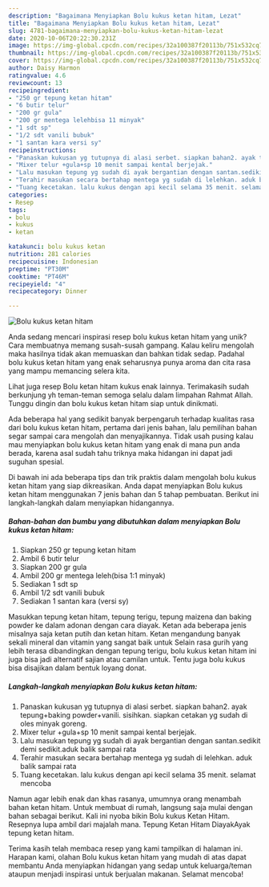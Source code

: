 ```yaml
---
description: "Bagaimana Menyiapkan Bolu kukus ketan hitam, Lezat"
title: "Bagaimana Menyiapkan Bolu kukus ketan hitam, Lezat"
slug: 4781-bagaimana-menyiapkan-bolu-kukus-ketan-hitam-lezat
date: 2020-10-06T20:22:30.231Z
image: https://img-global.cpcdn.com/recipes/32a100387f20113b/751x532cq70/bolu-kukus-ketan-hitam-foto-resep-utama.jpg
thumbnail: https://img-global.cpcdn.com/recipes/32a100387f20113b/751x532cq70/bolu-kukus-ketan-hitam-foto-resep-utama.jpg
cover: https://img-global.cpcdn.com/recipes/32a100387f20113b/751x532cq70/bolu-kukus-ketan-hitam-foto-resep-utama.jpg
author: Daisy Harmon
ratingvalue: 4.6
reviewcount: 13
recipeingredient:
- "250 gr tepung ketan hitam"
- "6 butir telur"
- "200 gr gula"
- "200 gr mentega lelehbisa 11 minyak"
- "1 sdt sp"
- "1/2 sdt vanili bubuk"
- "1 santan kara versi sy"
recipeinstructions:
- "Panaskan kukusan yg tutupnya di alasi serbet. siapkan bahan2. ayak tepung+baking powder+vanili. sisihkan. siapkan cetakan yg sudah di oles minyak goreng."
- "Mixer telur +gula+sp 10 menit sampai kental berjejak."
- "Lalu masukan tepung yg sudah di ayak bergantian dengan santan.sedikit demi sedikit.aduk balik sampai rata"
- "Terahir masukan secara bertahap mentega yg sudah di lelehkan. aduk balik sampai rata"
- "Tuang kecetakan. lalu kukus dengan api kecil selama 35 menit. selamat mencoba"
categories:
- Resep
tags:
- bolu
- kukus
- ketan

katakunci: bolu kukus ketan 
nutrition: 281 calories
recipecuisine: Indonesian
preptime: "PT30M"
cooktime: "PT46M"
recipeyield: "4"
recipecategory: Dinner

---
```



![Bolu kukus ketan hitam](https://img-global.cpcdn.com/recipes/32a100387f20113b/751x532cq70/bolu-kukus-ketan-hitam-foto-resep-utama.jpg)

Anda sedang mencari inspirasi resep bolu kukus ketan hitam yang unik? Cara membuatnya memang susah-susah gampang. Kalau keliru mengolah maka hasilnya tidak akan memuaskan dan bahkan tidak sedap. Padahal bolu kukus ketan hitam yang enak seharusnya punya aroma dan cita rasa yang mampu memancing selera kita.

Lihat juga resep Bolu ketan hitam kukus enak lainnya. Terimakasih sudah berkunjung yh teman-teman semoga selalu dalam limpahan Rahmat Allah. Tunggu dingin dan bolu kukus ketan hitam siap untuk dinikmati.

Ada beberapa hal yang sedikit banyak berpengaruh terhadap kualitas rasa dari bolu kukus ketan hitam, pertama dari jenis bahan, lalu pemilihan bahan segar sampai cara mengolah dan menyajikannya. Tidak usah pusing kalau mau menyiapkan bolu kukus ketan hitam yang enak di mana pun anda berada, karena asal sudah tahu triknya maka hidangan ini dapat jadi suguhan spesial.


Di bawah ini ada beberapa tips dan trik praktis dalam mengolah bolu kukus ketan hitam yang siap dikreasikan. Anda dapat menyiapkan Bolu kukus ketan hitam menggunakan 7 jenis bahan dan 5 tahap pembuatan. Berikut ini langkah-langkah dalam menyiapkan hidangannya.

<!--inarticleads1-->

##### Bahan-bahan dan bumbu yang dibutuhkan dalam menyiapkan Bolu kukus ketan hitam:

1. Siapkan 250 gr tepung ketan hitam
1. Ambil 6 butir telur
1. Siapkan 200 gr gula
1. Ambil 200 gr mentega leleh(bisa 1:1 minyak)
1. Sediakan 1 sdt sp
1. Ambil 1/2 sdt vanili bubuk
1. Sediakan 1 santan kara (versi sy)


Masukkan tepung ketan hitam, tepung terigu, tepung maizena dan baking powder ke dalam adonan dengan cara diayak. Ketan ada beberapa jenis misalnya saja ketan putih dan ketan hitam. Ketan mengandung banyak sekali mineral dan vitamin yang sangat baik untuk Selain rasa gurih yang lebih terasa dibandingkan dengan tepung terigu, bolu kukus ketan hitam ini juga bisa jadi alternatif sajian atau camilan untuk. Tentu juga bolu kukus bisa disajikan dalam bentuk loyang donat. 

<!--inarticleads2-->

##### Langkah-langkah menyiapkan Bolu kukus ketan hitam:

1. Panaskan kukusan yg tutupnya di alasi serbet. siapkan bahan2. ayak tepung+baking powder+vanili. sisihkan. siapkan cetakan yg sudah di oles minyak goreng.
1. Mixer telur +gula+sp 10 menit sampai kental berjejak.
1. Lalu masukan tepung yg sudah di ayak bergantian dengan santan.sedikit demi sedikit.aduk balik sampai rata
1. Terahir masukan secara bertahap mentega yg sudah di lelehkan. aduk balik sampai rata
1. Tuang kecetakan. lalu kukus dengan api kecil selama 35 menit. selamat mencoba


Namun agar lebih enak dan khas rasanya, umumnya orang menambah bahan ketan hitam. Untuk membuat di rumah, langsung saja mulai dengan bahan sebagai berikut. Kali ini nyoba bikin Bolu kukus Ketan Hitam. Resepnya lupa ambil dari majalah mana. Tepung Ketan Hitam DiayakAyak tepung ketan hitam. 

Terima kasih telah membaca resep yang kami tampilkan di halaman ini. Harapan kami, olahan Bolu kukus ketan hitam yang mudah di atas dapat membantu Anda menyiapkan hidangan yang sedap untuk keluarga/teman ataupun menjadi inspirasi untuk berjualan makanan. Selamat mencoba!

